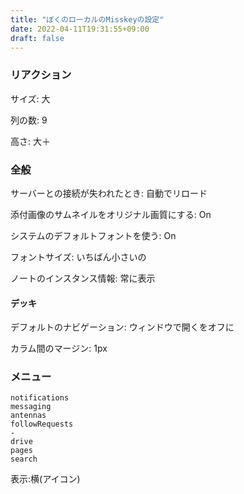 ```yaml
---
title: "ぼくのローカルのMisskeyの設定"
date: 2022-04-11T19:31:55+09:00
draft: false
---
```


### リアクション

サイズ: 大

列の数: 9

高さ: 大＋

### 全般

サーバーとの接続が失われたとき: 自動でリロード

添付画像のサムネイルをオリジナル画質にする: On

システムのデフォルトフォントを使う: On

フォントサイズ: いちばん小さいの

ノートのインスタンス情報: 常に表示

#### デッキ

デフォルトのナビゲーション: ウィンドウで開くをオフに

カラム間のマージン: 1px

### メニュー
```
notifications
messaging
antennas
followRequests
-
drive
pages
search
```

表示:横(アイコン)
